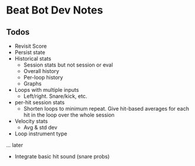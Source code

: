 # Beat Bot Dev Notes

## Todos

- Revisit Score
- Persist state
- Historical stats
  - Session stats but not session or eval
  - Overall history
  - Per-loop history
  - Graphs
- Loops with multiple inputs
  - Left/right. Snare/kick, etc.
- per-hit session stats
  - Shorten loops to minimum repeat. Give hit-based averages for each hit in the loop over the whole session
- Velocity stats
  - Avg & std dev
- Loop instrument type

... later

- Integrate basic hit sound (snare probs)